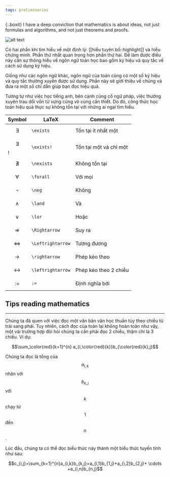 ```yaml
---
tags: preliminaries
---
```

{:.boxit}
I have a deep conviction that mathematics is about ideas, not just formulas and algorithms, and not just theorems and proofs.

![alt text](https://www.expii.com/client/apps/solve/16/16.1.png "Reading mathematics")

<p class="drop-cap">
Có hai phần khi tìm hiểu về một định lý: [[hiểu tuyên bố::highlight]] và hiểu chứng minh. Phần thứ nhất quan trọng hơn phần thứ hai. Để làm được điều này cần sự thông hiểu về ngôn ngữ toán học bao gồm ký hiệu và quy tắc về cách sử dụng ký hiệu. 
</p>

Giống như các ngôn ngữ khác, ngôn ngữ của toán cũng có một số ký hiệu và quy tắc thường xuyên được sử dụng. Phần này sẽ giới thiệu về chúng và đưa ra một số chỉ dẫn giúp bạn đọc hiệu quả.

Tương tự như việc học tiếng anh, bên cạnh củng cố ngữ pháp, việc thường xuyên trau dồi vốn từ vựng cũng vô cùng cần thiết. Do đó, công thức học toán hiệu quả thực sự không tồn tại với những ai ngại tìm hiểu.


Symbol | LaTeX | Comment
--- | --- | ---
$$ \exists $$ | `\exists` | Tồn tại ít nhất một
$$ \exists $$! | `\exists!` | Tồn tại một và chỉ một
$$ \nexists $$ | `\nexists` | Không tồn tại
$$ \forall $$ | `\forall` | Với mọi
$$ \neg $$ | `\neg` | Không
$$ \land $$ | `\land` | Và
$$ \lor $$ | `\lor` | Hoặc
$$ \Rightarrow $$ | `\Rightarrow` | Suy ra
$$ \Leftrightarrow $$ | `\Leftrightarrow` | Tương đương
$$ \rightarrow $$ | `\rightarrow` | Phép kéo theo
$$ \leftrightarrow $$ | `\leftrightarrow` | Phép kéo theo 2 chiều
$$ := $$ | `:=` | Định nghĩa bởi

## Tips reading mathematics
___

Chúng ta đã quen với việc đọc một văn bản văn học thuần túy theo chiều từ trái sang phải. Tuy nhiên, cách đọc của toán lại không hoàn toàn như vậy, một vài trường hợp đòi hỏi chúng ta cần phải đọc 2 chiều, thậm chí là 3 chiều. Ví dụ:

$$\sum_\color{red}{k=1}^{n} a_{i,\color{red}{k}}b_{\color{red}{k},j}$$

Chúng ta đọc là tổng của $$a_{i,k}$$ nhân với $$b_{k,j}$$ với $$k$$ chạy từ $$1$$ đến $$n$$. 

Lúc đầu, chúng ta có thể đọc biểu thức này thành một biểu thức tuyến tính như sau:

$$c_{i,j}=\sum_{k=1}^{n}a_{i,k}b_{k,j}=a_{i,1}b_{1,j}+a_{i,2}b_{2,j}+ \cdots +a_{i,n}b_{n,j}$$
